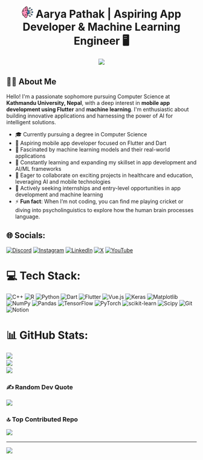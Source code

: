 <h1 align="center"><img src="machine-learning.png" width="30"> Aarya Pathak | Aspiring App Developer & Machine Learning Engineer 🖥️</h1>

<p align="center">
  <img src="https://readme-typing-svg.herokuapp.com?lines=Computer+Science+Student;Passionate+App+Developer;Exploring+Machine+Learning;Learning+Adapting+Improvising&center=true&width=380&height=45">
</p>

## 👨‍💻 About Me


Hello! I'm a passionate sophomore pursuing Computer Science at **Kathmandu University, Nepal**, with a deep interest in **mobile app development using Flutter** and **machine learning**. I'm enthusiastic about building innovative applications and harnessing the power of AI for intelligent solutions.

- 🎓 Currently pursuing a degree in Computer Science
- 📱 Aspiring mobile app developer focused on Flutter and Dart
- 🤖 Fascinated by machine learning models and their real-world applications
- 🌱 Constantly learning and expanding my skillset in app development and AI/ML frameworks
- 🤝 Eager to collaborate on exciting projects in healthcare and education, leveraging AI and mobile technologies
- 💼 Actively seeking internships and entry-level opportunities in app development and machine learning
- ⚡ **Fun fact**: When I’m not coding, you can find me playing cricket or diving into psycholinguistics to explore how the human brain processes language.


## 🌐 Socials:
[![Discord](https://img.shields.io/badge/Discord-%237289DA.svg?logo=discord&logoColor=white)](https://discord.com/users/1089519387695915078) [![Instagram](https://img.shields.io/badge/Instagram-%23E4405F.svg?logo=Instagram&logoColor=white)](https://instagram.com/rn_pathak_) [![LinkedIn](https://img.shields.io/badge/LinkedIn-%230077B5.svg?logo=linkedin&logoColor=white)](https://linkedin.com/in/aarya-pathak-421aa1269) [![X](https://img.shields.io/badge/X-black.svg?logo=X&logoColor=white)](https://x.com/pathakaarya23) [![YouTube](https://img.shields.io/badge/YouTube-%23FF0000.svg?logo=YouTube&logoColor=white)](https://youtube.com/@aryanpathak23
) 

# 💻 Tech Stack:
![C++](https://img.shields.io/badge/c++-%2300599C.svg?style=for-the-badge&logo=c%2B%2B&logoColor=white) ![R](https://img.shields.io/badge/r-%23276DC3.svg?style=for-the-badge&logo=r&logoColor=white) ![Python](https://img.shields.io/badge/python-3670A0?style=for-the-badge&logo=python&logoColor=ffdd54) ![Dart](https://img.shields.io/badge/dart-%230175C2.svg?style=for-the-badge&logo=dart&logoColor=white) ![Flutter](https://img.shields.io/badge/Flutter-%2302569B.svg?style=for-the-badge&logo=Flutter&logoColor=white) ![Vue.js](https://img.shields.io/badge/vue.js-%2335495e.svg?style=for-the-badge&logo=vuedotjs&logoColor=%234FC08D) ![Keras](https://img.shields.io/badge/Keras-%23D00000.svg?style=for-the-badge&logo=Keras&logoColor=white) ![Matplotlib](https://img.shields.io/badge/Matplotlib-%23ffffff.svg?style=for-the-badge&logo=Matplotlib&logoColor=black) ![NumPy](https://img.shields.io/badge/numpy-%23013243.svg?style=for-the-badge&logo=numpy&logoColor=white) ![Pandas](https://img.shields.io/badge/pandas-%23150458.svg?style=for-the-badge&logo=pandas&logoColor=white) ![TensorFlow](https://img.shields.io/badge/TensorFlow-%23FF6F00.svg?style=for-the-badge&logo=TensorFlow&logoColor=white) ![PyTorch](https://img.shields.io/badge/PyTorch-%23EE4C2C.svg?style=for-the-badge&logo=PyTorch&logoColor=white) ![scikit-learn](https://img.shields.io/badge/scikit--learn-%23F7931E.svg?style=for-the-badge&logo=scikit-learn&logoColor=white) ![Scipy](https://img.shields.io/badge/SciPy-%230C55A5.svg?style=for-the-badge&logo=scipy&logoColor=%white) ![Git](https://img.shields.io/badge/git-%23F05033.svg?style=for-the-badge&logo=git&logoColor=white) ![Notion](https://img.shields.io/badge/Notion-%23000000.svg?style=for-the-badge&logo=notion&logoColor=white)
# 📊 GitHub Stats:
![](https://github-readme-stats.vercel.app/api?username=strontium-rn&theme=radical&hide_border=false&include_all_commits=false&count_private=false)<br/>
![](https://github-readme-streak-stats.herokuapp.com/?user=strontium-rn&theme=radical&hide_border=false)<br/>
![](https://github-readme-stats.vercel.app/api/top-langs/?username=strontium-rn&theme=radical&hide_border=false&include_all_commits=false&count_private=false&layout=compact)

### ✍️ Random Dev Quote
![](https://quotes-github-readme.vercel.app/api?type=horizontal&theme=radical)

### 🔝 Top Contributed Repo
![](https://github-contributor-stats.vercel.app/api?username=strontium-rn&limit=5&theme=dark&combine_all_yearly_contributions=true)

---
[![](https://visitcount.itsvg.in/api?id=strontium-rn&icon=0&color=0)](https://visitcount.itsvg.in)

<!-- Proudly created with GPRM ( https://gprm.itsvg.in ) -->

